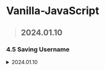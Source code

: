 # Vanilla-JavaScript

> ## 2024.01.10

### 4.5 Saving Username

<details> 
<summary>2024.01.10</summary>  
<div  markdown="1">
 텍스트 , 이미지 등등 입력 
</div>  
</details>